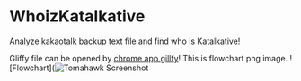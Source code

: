 # WhoizKatalkative
Analyze kakaotalk backup text file and find who is Katalkative!

Gliffy file can be opened by [chrome app gillfy](https://chrome.google.com/webstore/detail/gliffy-diagrams/bhmicilclplefnflapjmnngmkkkkpfad)!
This is flowchart png image.
![Flowchart](![Tomahawk Screenshot](/master/Katalkative_flowchart_1.png?raw=true)
